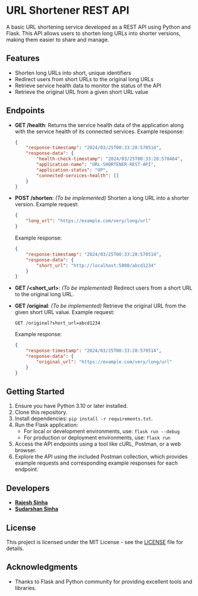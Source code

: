 # URL Shortener REST API

A basic URL shortening service developed as a REST API using Python and Flask. This API allows users to shorten long URLs into shorter versions, making them easier to share and manage.

## Features

- Shorten long URLs into short, unique identifiers
- Redirect users from short URLs to the original long URLs
- Retrieve service health data to monitor the status of the API
- Retrieve the original URL from a given short URL value

## Endpoints

- **GET /health**: Returns the service health data of the application along with the service health of its connected services. Example response:

    ```json
    {
        "response-timestamp": "2024/03/25T00:33:28:570514",
        "response-data": {
            "health-check-timestamp": "2024/03/25T00:33:28:570464",
            "application-name": "URL-SHORTENER-REST-API",
            "application-status": "UP",
            "connected-services-health": []
        }
    }
    ```

- **POST /shorten**: *(To be implemented)* Shorten a long URL into a shorter version. Example request:

    ```json
    {
        "long_url": "https://example.com/very/long/url"
    }
    ```

    Example response:

    ```json
    {
        "response-timestamp": "2024/03/25T00:33:28:570514",
        "response-data": {
            "short_url": "http://localhost:5000/abcd1234"
        }
    }
    ```

- **GET /\<short_url>**: *(To be implemented)* Redirect users from a short URL to the original long URL.

- **GET /original**: *(To be implemented)* Retrieve the original URL from the given short URL value. Example request:

    ```
    GET /original?short_url=abcd1234
    ```

    Example response:

    ```json
    {
        "response-timestamp": "2024/03/25T00:33:28:570514",
        "response-data": {
            "original_url": "https://example.com/very/long/url"
        }
    }
    ```

## Getting Started

1. Ensure you have Python 3.10 or later installed.
2. Clone this repository.
3. Install dependencies: `pip install -r requirements.txt`.
4. Run the Flask application:
   - For local or development environments, use: `flask run --debug`
   - For production or deployment environments, use: `flask run`
5. Access the API endpoints using a tool like cURL, Postman, or a web browser.
6. Explore the API using the included Postman collection, which provides example requests and corresponding example responses for each endpoint.

## Developers

- **[Rajesh Sinha](https://github.com/rajeshsinha1997)**
- **[Sudarshan Sinha](https://github.com/ssinha2103)**

## License

This project is licensed under the MIT License - see the [LICENSE](LICENSE) file for details.

## Acknowledgments

- Thanks to Flask and Python community for providing excellent tools and libraries.
